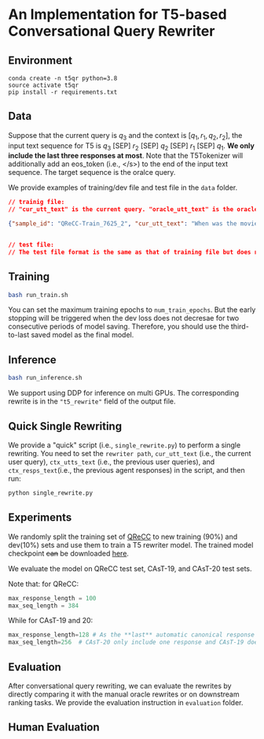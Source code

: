 # An Implementation for T5-based Conversational Query Rewriter

## Environment
```
conda create -n t5qr python=3.8
source activate t5qr
pip install -r requirements.txt
```

## Data

Suppose that the current query is $q_3$ and the context is $[q_1, r_1, q_2, r_2]$, the input text sequence for T5 is $q_3$ [SEP] $r_2$ [SEP] $q_2$ [SEP] $r_1$ [SEP] $q_1$. 
**We only include the last three responses at most**.
Note that the T5Tokenizer will additionally add an eos_token (i.e., <\/s>) to the end of the input text sequence.
The target sequence is the oralce query.

We provide examples of training/dev file and test file in the `data` folder. 

```json
// trainig file:
// "cur_utt_text" is the current query. "oracle_utt_text" is the oracle query. "ctx_utts_text" is the previous user query context (i.e., [q_1, q_2, ...]) and "ctx_resps_text" is the previous agent responses context (i.e., [r_1, r_2, ...])

{"sample_id": "QReCC-Train_7625_2", "cur_utt_text": "When was the movie released", "oracle_utt_text": "When was the moview Amadeus released", "ctx_utts_text": ["how does mozart die in the movie amadeus"], "ctx_resps_text": ["Mozart suddenly came down with fever and was wracked with pain.In the following days his health significantly deteriorated. He died on December 5 after lapsing into a coma."]}


// test file:
// The test file format is the same as that of training file but does not need the "oracle_utt_text" field.
```


## Training
```bash
bash run_train.sh
```
You can set the maximum training epochs to `num_train_epochs`. But the early stopping will be triggered when the dev loss does not decresae for two consecutive periods of model saving. Therefore, you should use the third-to-last saved model as the final model.

## Inference
```bash
bash run_inference.sh
```
We support using DDP for inference on multi GPUs. The corresponding rewrite is in the `"t5_rewrite"` field of the output file.



## Quick Single Rewriting
We provide a "quick" script (i.e., `single_rewrite.py`) to perform a single rewriting.
You need to set the `rewriter path`, `cur_utt_text` (i.e., the current user query), `ctx_utts_text` (i.e., the previous user queries), and `ctx_resps_text`(i.e., the previous agent responses) in the script, and then run:
```python
python single_rewrite.py
```


## Experiments
We randomly split the training set of [QReCC](https://github.com/apple/ml-qrecc) to new training (90%) and dev(10%) sets and use them to train a T5 rewriter model. The trained model checkpoint ~~can~~ be downloaded [here]().

We evaluate the model on QReCC test set, CAsT-19, and CAsT-20 test sets. 

Note that:
for QReCC:
```python
max_response_length = 100
max_seq_length = 384
```
While for CAsT-19 and 20:
```python
max_response_length=128 # As the **last** automatic canonical response in CAsT-20 is a longer passage compared with the responses in QReCC which are shorter text span.
max_seq_length=256  # CAsT-20 only include one response and CAsT-19 does not include response, so its maximum sequence length can be shorter than that of QReCC.
```



## Evaluation

After conversational query rewriting, we can evaluate the rewrites by directly comparing it with the manual oracle rewrites or on downstream ranking tasks. We provide the evaluation instruction in `evaluation` folder.





## Human Evaluation




<!-- ## Checkpoint and Human Evaluation
We provide a T5QR checkpoint [here](https://drive.google.com/file/d/1V531-kafArfr8AuJYwvNOOqpeoKconwB/view?usp=share_link),  which was trained on the training data of [QReCC](https://github.com/apple/ml-qrecc) with 5 epochs. Note that only previous queries were used as the context.

We randomly select 170 turns from CAsT-19 and CAsT-20 and perform a human evaluation on this checkpoint.
Specifically, we set three levels (0, 1 ,2). "0" means incorrect rewriting, "1" means moderatelly correct rewriting (only very few turns belog to this category.), and "2" means (totally) correct rewriting.
Results are shown below:
```
#level-0: #level-1: #level-2
CAsT-19 (105 turns): [24, 6, 75]. 71.4% belongs to level-2.
CAsT-19+20 (170 turns): [68, 11, 91]. 53.5% belongs to level-2.
```
Since many turns in CAsT-20 have response dependency, so the performance of this checkpoint on CAsT-20 is significantly worse than that on CAsT-19, which only has the dependency on previous queries.

The judgement file is also provided in the above checkpoint zip file. Note that we have ignored the turn whose `cur_utt_text` is the same as the `oracle_utt_text`.
 -->


